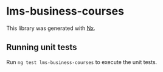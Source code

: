 # lms-business-courses

This library was generated with [Nx](https://nx.dev).

## Running unit tests

Run `ng test lms-business-courses` to execute the unit tests.
